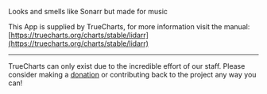 Looks and smells like Sonarr but made for music

This App is supplied by TrueCharts, for more information visit the manual: [https://truecharts.org/charts/stable/lidarr](https://truecharts.org/charts/stable/lidarr)

---

TrueCharts can only exist due to the incredible effort of our staff.
Please consider making a [donation](https://truecharts.org/about/sponsor) or contributing back to the project any way you can!
